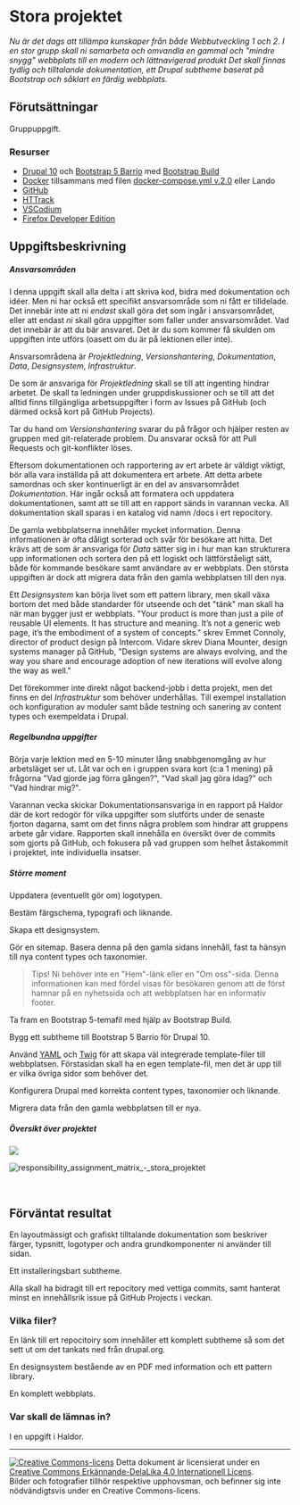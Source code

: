 # Stora projektet   

*Nu är det dags att tillämpa kunskaper från både Webbutveckling 1 och 2. I en stor grupp skall ni samarbeta och omvandla en gammal och "mindre snygg" webbplats till en modern och lättnavigerad produkt Det skall finnas tydlig och tilltalande dokumentation, ett Drupal subtheme baserat på Bootstrap och såklart en färdig webbplats.*   

## Förutsättningar   

Gruppuppgift.   

### Resurser   

* [Drupal 10](https://www.drupal.org/) och [Bootstrap 5 Barrio](https://www.drupal.org/project/bootstrap_barrio) med [Bootstrap Build](https://bootstrap.build/)       
* [Docker](https://www.docker.com/) tillsammans med filen [docker-compose.yml v.2.0](https://github.com/seetee/docker/tree/version2.0/drupal) eller Lando   
* [GitHub](https://github.com/)   
* [HTTrack](https://www.httrack.com/)   
* [VSCodium](https://vscodium.com/)
* [Firefox Developer Edition](https://www.mozilla.org/en-US/firefox/developer/)     

## Uppgiftsbeskrivning   

##### Ansvarsområden   

I denna uppgift skall alla delta i att skriva kod, bidra med dokumentation och idéer. Men ni har också ett specifikt ansvarsområde som ni fått er tilldelade. Det innebär inte att ni _endast_ skall göra det som ingår i ansvarsområdet, eller att endast _ni_ skall göra uppgifter som faller under ansvarsområdet. Vad det innebär är att du bär ansvaret. Det är du som kommer få skulden om uppgiften inte utförs (oasett om du är på lektionen eller inte).   

Ansvarsområdena är _Projektledning_, _Versionshantering_, _Dokumentation_, _Data_, _Designsystem_, _Infrastruktur_.   

De som är ansvariga för _Projektledning_ skall se till att ingenting hindrar arbetet. De skall ta ledningen under gruppdiskussioner och se till att det alltid finns tillgängliga arbetsuppgifter i form av Issues på GitHub (och därmed också kort på GitHub Projects).   

Tar du hand om _Versionshantering_ svarar du på frågor och hjälper resten av gruppen med git-relaterade problem. Du ansvarar också för att Pull Requests och git-konflikter löses.   

Eftersom dokumentationen och rapportering av ert arbete är väldigt viktigt, bör alla vara inställda på att dokumentera ert arbete. Att detta arbete samordnas och sker kontinuerligt är en del av ansvarsområdet _Dokumentation_. Här ingår också att formatera och uppdatera dokumentationen, samt att se till att en rapport sänds in varannan vecka. All dokumentation skall sparas i en katalog vid namn /docs i ert repocitory.      

De gamla webbplatserna innehåller mycket information. Denna informationen är ofta dåligt sorterad och svår för besökare att hitta. Det krävs att de som är ansvariga för _Data_ sätter sig in i hur man kan strukturera upp informationen och sortera den på ett logiskt och lättförståeligt sätt, både för kommande besökare samt användare av er webbplats. Den största uppgiften är dock att migrera data från den gamla webbplatsen till den nya.   

Ett _Designsystem_ kan börja livet som ett pattern library, men skall växa bortom det med både standarder för utseende och det "tänk" man skall ha när man bygger just er webbplats. "Your product is more than just a pile of reusable UI elements. It has structure and meaning. It’s not a generic web page, it’s the embodiment of a system of concepts." skrev Emmet Connoly, director of product design på Intercom. Vidare skrev Diana Mounter, design systems manager på GitHub, "Design systems are always evolving, and the way you share and encourage adoption of new iterations will evolve along the way as well."   

Det förekommer inte direkt något backend-jobb i detta projekt, men det finns en del _Infrastruktur_ som behöver underhållas. Till exempel installation och konfiguration av moduler samt både testning och sanering av content types och exempeldata i Drupal.   

##### Regelbundna uppgifter   

Börja varje lektion med en 5-10 minuter lång snabbgenomgång av hur arbetsläget ser ut. Låt var och en i gruppen svara kort (c:a 1 mening) på frågorna "Vad gjorde jag förra gången?", "Vad skall jag göra idag?" och "Vad hindrar mig?".   

Varannan vecka skickar Dokumentationsansvariga in en rapport på Haldor där de kort redogör för vilka uppgifter som slutförts under de senaste fjorton dagarna, samt om det finns några problem som hindrar att gruppens arbete går vidare. Rapporten skall innehålla en översikt över de commits som gjorts på GitHub, och fokusera på vad gruppen som helhet åstakommit i projektet, inte individuella insatser.      

##### Större moment   

Uppdatera (eventuellt gör om) logotypen.   

Bestäm färgschema, typografi och liknande.   

Skapa ett designsystem.   

Gör en sitemap. Basera denna på den gamla sidans innehåll, fast ta hänsyn till nya content types och taxonomier.   

> Tips! Ni behöver inte en "Hem"-länk eller en "Om oss"-sida. Denna informationen kan med fördel visas för besökaren genom att de först hamnar på en nyhetssida och att webbplatsen har en informativ footer.   

Ta fram en Bootstrap 5-temafil med hjälp av Bootstrap Build.      

Bygg ett subtheme till Bootstrap 5 Barrio för Drupal 10.   

Använd [YAML](https://en.wikipedia.org/wiki/YAML) och [Twig](https://en.wikipedia.org/wiki/Twig_(template_engine)) för att skapa väl integrerade template-filer till webbplatsen. Förstasidan skall ha en egen template-fil, men det är upp till er vilka övriga sidor som behöver det.   

Konfigurera Drupal med korrekta content types, taxonomier och liknande.   

Migrera data från den gamla webbplatsen till er nya.   

##### Översikt över projektet   

[![](https://mermaid.ink/img/pako:eNqNVNuK2zAQ_ZWpoW8OrO2kD35rm7YUGrqQQCnkZTYau6otyUhyd82yf7N_sj_W8foSxzGlevBF0jlz5sxIj8HJCArSIEft_VEDD4GePhur0AP85LHa7VbbbbeGD9L1a29_QDfnjcBmh7YgCybLuklHJy-NhltrflPRM_c_zqP1byAFJUty3mgKQUUhxDdxvLqJVvE6jESH-PbyrDSC1CBMUSvSHl9pL7FxCJh5Di8ScMkI7sNVltwAnEdNhqibVXwGDuK_SK_QMXE3zb-shB8LI80vE4Do_pJrO9XfLb3Xf16etWAzqA0C0QWhiIasXEt9P-R0TuZKgxiNYBdYASzHiS9ByQCS6zYOzHSjx27mu5W51Fg6KQj53bgJC87ST3q9e-lJYQWLnuGot4UPjn002nOK4JuK3BVkVNuCR7UHfDDaKHkFeMWsR0xyDtMmpmRuyUqdX0E2oykMeTevJTmZa9ewm6pvDYuZdAVU1mSynJG5mTfrnu6DMXwWLLtz-EWKZqB4Wv5B9C16ntJQyjuLtplBRm9a8GYm-qvOLDezrQtf9w29M6IuefticWQ0LU78P8WR8dTooQX-WRt57r4YcHJuDqSqkm8it6htPW30wc99RSTaHl-EbGZtHoSBIr7JpODr77FlOAa-rcMxSPmTj0txDI76iffVVXsnfhLSGxukGR8BCgOsvdk3-hSk7CkNm7YSc4uq3_X0F9figUU)](https://mermaid.live/edit#pako:eNqNVNuK2zAQ_ZWpoW8OrO2kD35rm7YUGrqQQCnkZTYau6otyUhyd82yf7N_sj_W8foSxzGlevBF0jlz5sxIj8HJCArSIEft_VEDD4GePhur0AP85LHa7VbbbbeGD9L1a29_QDfnjcBmh7YgCybLuklHJy-NhltrflPRM_c_zqP1byAFJUty3mgKQUUhxDdxvLqJVvE6jESH-PbyrDSC1CBMUSvSHl9pL7FxCJh5Di8ScMkI7sNVltwAnEdNhqibVXwGDuK_SK_QMXE3zb-shB8LI80vE4Do_pJrO9XfLb3Xf16etWAzqA0C0QWhiIasXEt9P-R0TuZKgxiNYBdYASzHiS9ByQCS6zYOzHSjx27mu5W51Fg6KQj53bgJC87ST3q9e-lJYQWLnuGot4UPjn002nOK4JuK3BVkVNuCR7UHfDDaKHkFeMWsR0xyDtMmpmRuyUqdX0E2oykMeTevJTmZa9ewm6pvDYuZdAVU1mSynJG5mTfrnu6DMXwWLLtz-EWKZqB4Wv5B9C16ntJQyjuLtplBRm9a8GYm-qvOLDezrQtf9w29M6IuefticWQ0LU78P8WR8dTooQX-WRt57r4YcHJuDqSqkm8it6htPW30wc99RSTaHl-EbGZtHoSBIr7JpODr77FlOAa-rcMxSPmTj0txDI76iffVVXsnfhLSGxukGR8BCgOsvdk3-hSk7CkNm7YSc4uq3_X0F9figUU)   

![responsibility_assignment_matrix_-_stora_projektet](https://user-images.githubusercontent.com/5168530/219376710-9d3271fd-34d7-454d-a39a-c4554e4e76a1.png)   

<div style="page-break-after: always;">&nbsp;</div>   

## Förväntat resultat   

En layoutmässigt och grafiskt tilltalande dokumentation som beskriver färger, typsnitt, logotyper och andra grundkomponenter ni använder till sidan.   

Ett installeringsbart subtheme.   

Alla skall ha bidragit till ert repocitory med vettiga commits, samt hanterat minst en innehållsrik issue på GitHub Projects i veckan.   

### Vilka filer?   

En länk till ert repocitoiry som innehåller ett komplett subtheme så som det sett ut om det tankats ned från drupal.org.      

En designsystem bestående av en PDF med information och ett pattern library.      

En komplett webbplats.    

### Var skall de lämnas in?   

I en uppgift i Haldor.     

---     

[![Creative Commons-licens](https://i.creativecommons.org/l/by-sa/4.0/80x15.png)](http://creativecommons.org/licenses/by-sa/4.0/) Detta dokument är licensierat under en [Creative Commons Erkännande-DelaLika 4.0 Internationell Licens](http://creativecommons.org/licenses/by-sa/4.0/).    
Bilder och fotografier tillhör respektive upphovsman, och befinner sig inte nödvändigtsvis under en Creative Commons-licens.    
